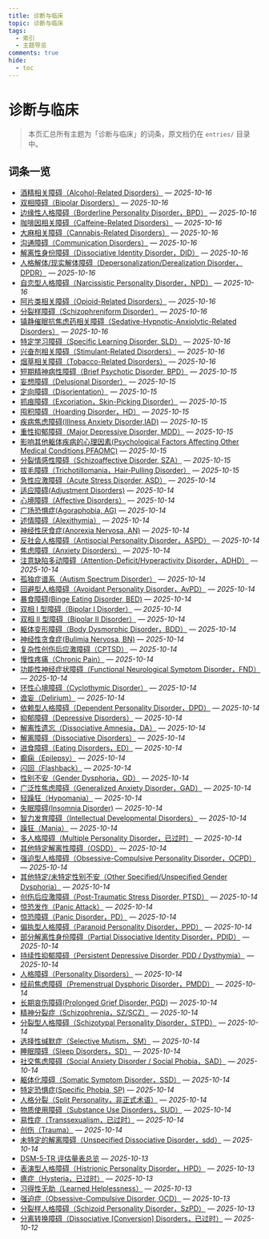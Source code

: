 ```yaml
---
title: 诊断与临床
topic: 诊断与临床
tags:
  - 索引
  - 主题导览
comments: true
hide:
  - toc
---
```


# 诊断与临床

> 本页汇总所有主题为「诊断与临床」的词条，原文档仍在 `entries/` 目录中。

## 词条一览

- [酒精相关障碍（Alcohol-Related Disorders）](Alcohol-Related-Disorders.md) — *2025-10-16*
- [双相障碍（Bipolar Disorders）](Bipolar-Disorders.md) — *2025-10-16*
- [边缘性人格障碍（Borderline Personality Disorder，BPD）](Borderline-Personality-Disorder-BPD.md) — *2025-10-16*
- [咖啡因相关障碍（Caffeine-Related Disorders）](Caffeine-Related-Disorders.md) — *2025-10-16*
- [大麻相关障碍（Cannabis-Related Disorders）](Cannabis-Related-Disorders.md) — *2025-10-16*
- [沟通障碍（Communication Disorders）](Communication-Disorders.md) — *2025-10-16*
- [解离性身份障碍（Dissociative Identity Disorder，DID）](DID.md) — *2025-10-16*
- [人格解体/现实解体障碍（Depersonalization/Derealization Disorder，DPDR）](Depersonalization-Derealization-Disorder-DPDR.md) — *2025-10-16*
- [自恋型人格障碍（Narcissistic Personality Disorder，NPD）](Narcissistic-Personality-Disorder-NPD.md) — *2025-10-16*
- [阿片类相关障碍（Opioid-Related Disorders）](Opioid-Related-Disorders.md) — *2025-10-16*
- [分裂样障碍（Schizophreniform Disorder）](Schizophreniform-Disorder.md) — *2025-10-16*
- [镇静催眠抗焦虑药相关障碍（Sedative-Hypnotic-Anxiolytic-Related Disorders）](Sedative-Hypnotic-Anxiolytic-Related-Disorders.md) — *2025-10-16*
- [特定学习障碍（Specific Learning Disorder, SLD）](Specific-Learning-Disorder.md) — *2025-10-16*
- [兴奋剂相关障碍（Stimulant-Related Disorders）](Stimulant-Related-Disorders.md) — *2025-10-16*
- [烟草相关障碍（Tobacco-Related Disorders）](Tobacco-Related-Disorders.md) — *2025-10-16*
- [短期精神病性障碍（Brief Psychotic Disorder, BPD）](Brief-Psychotic-Disorder.md) — *2025-10-15*
- [妄想障碍（Delusional Disorder）](Delusional-Disorder.md) — *2025-10-15*
- [定向障碍（Disorientation）](Disorientation.md) — *2025-10-15*
- [抓痕障碍（Excoriation，Skin-Picking Disorder）](Excoriation-Skin-Picking-Disorder.md) — *2025-10-15*
- [囤积障碍（Hoarding Disorder，HD）](Hoarding-Disorder.md) — *2025-10-15*
- [疾病焦虑障碍(Illness Anxiety Disorder,IAD)](Illness-Anxiety-Disorder.md) — *2025-10-15*
- [重性抑郁障碍（Major Depressive Disorder, MDD）](Major-Depressive-Disorder-MDD.md) — *2025-10-15*
- [影响其他躯体疾病的心理因素(Psychological Factors Affecting Other Medical Conditions,PFAOMC)](Psychological-Factors-Affecting-Other-Medical-Conditions.md) — *2025-10-15*
- [分裂情感性障碍（Schizoaffective Disorder, SZA）](Schizoaffective-Disorder.md) — *2025-10-15*
- [拔毛障碍（Trichotillomania，Hair-Pulling Disorder）](Trichotillomania-Hair-Pulling-Disorder.md) — *2025-10-15*
- [急性应激障碍（Acute Stress Disorder, ASD）](Acute-Stress-Disorder-ASD.md) — *2025-10-14*
- [适应障碍(Adjustment Disorders)](Adjustment-Disorders.md) — *2025-10-14*
- [心境障碍（Affective Disorders）](Affective-Disorders.md) — *2025-10-14*
- [广场恐惧症(Agoraphobia, AG)](Agoraphobia.md) — *2025-10-14*
- [述情障碍（Alexithymia）](Alexithymia.md) — *2025-10-14*
- [神经性厌食症(Anorexia Nervosa, AN)](Anorexia-Nervosa.md) — *2025-10-14*
- [反社会人格障碍（Antisocial Personality Disorder，ASPD）](Antisocial-Personality-Disorder-ASPD.md) — *2025-10-14*
- [焦虑障碍（Anxiety Disorders）](Anxiety-Disorders.md) — *2025-10-14*
- [注意缺陷多动障碍（Attention-Deficit/Hyperactivity Disorder，ADHD）](Attention-Deficit-Hyperactivity-Disorder-ADHD.md) — *2025-10-14*
- [孤独症谱系（Autism Spectrum Disorder）](Autism-Spectrum-Disorder.md) — *2025-10-14*
- [回避型人格障碍（Avoidant Personality Disorder，AvPD）](Avoidant-Personality-Disorder-AvPD.md) — *2025-10-14*
- [暴食障碍(Binge Eating Disorder, BED)](Binge-Eating-Disorder.md) — *2025-10-14*
- [双相 I 型障碍（Bipolar I Disorder）](Bipolar-I-Disorder.md) — *2025-10-14*
- [双相 II 型障碍（Bipolar II Disorder）](Bipolar-II-Disorder.md) — *2025-10-14*
- [躯体变形障碍（Body Dysmorphic Disorder，BDD）](Body-Dysmorphic-Disorder.md) — *2025-10-14*
- [神经性贪食症(Bulimia Nervosa, BN)](Bulimia-Nervosa.md) — *2025-10-14*
- [复杂性创伤后应激障碍（CPTSD）](CPTSD.md) — *2025-10-14*
- [慢性疼痛（Chronic Pain）](Chronic-Pain.md) — *2025-10-14*
- [功能性神经症状障碍（Functional Neurological Symptom Disorder，FND）](Conversion-Disorder-FND.md) — *2025-10-14*
- [环性心境障碍（Cyclothymic Disorder）](Cyclothymic-Disorder.md) — *2025-10-14*
- [谵妄（Delirium）](Delirium.md) — *2025-10-14*
- [依赖型人格障碍（Dependent Personality Disorder，DPD）](Dependent-Personality-Disorder-DPD.md) — *2025-10-14*
- [抑郁障碍（Depressive Disorders）](Depressive-Disorders.md) — *2025-10-14*
- [解离性遗忘（Dissociative Amnesia，DA）](Dissociative-Amnesia-DA.md) — *2025-10-14*
- [解离障碍（Dissociative Disorders）](Dissociative-Disorders.md) — *2025-10-14*
- [进食障碍（Eating Disorders，ED）](Eating-Disorders-ED.md) — *2025-10-14*
- [癫痫（Epilepsy）](Epilepsy.md) — *2025-10-14*
- [闪回（Flashback）](Flashback.md) — *2025-10-14*
- [性别不安（Gender Dysphoria，GD）](Gender-Dysphoria-GD.md) — *2025-10-14*
- [广泛性焦虑障碍（Generalized Anxiety Disorder，GAD）](Generalized-Anxiety-Disorder-GAD.md) — *2025-10-14*
- [轻躁狂（Hypomania）](Hypomania.md) — *2025-10-14*
- [失眠障碍(Insomnia Disorder)](Insomnia-Disorder.md) — *2025-10-14*
- [智力发育障碍（Intellectual Developmental Disorders）](Intellectual-Developmental-Disorders.md) — *2025-10-14*
- [躁狂（Mania）](Mania.md) — *2025-10-14*
- [多人格障碍（Multiple Personality Disorder，已过时）](Multiple-Personality-Disorder-Obsolete.md) — *2025-10-14*
- [其他特定解离性障碍（OSDD）](OSDD.md) — *2025-10-14*
- [强迫型人格障碍（Obsessive-Compulsive Personality Disorder，OCPD）](Obsessive-Compulsive-Personality-Disorder-OCPD.md) — *2025-10-14*
- [其他特定/未特定性别不安（Other Specified/Unspecified Gender Dysphoria）](Other-Specified-Unspecified-Gender-Dysphoria.md) — *2025-10-14*
- [创伤后应激障碍（Post-Traumatic Stress Disorder, PTSD）](PTSD.md) — *2025-10-14*
- [惊恐发作（Panic Attack）](Panic-Attack.md) — *2025-10-14*
- [惊恐障碍（Panic Disorder，PD）](Panic-Disorder.md) — *2025-10-14*
- [偏执型人格障碍（Paranoid Personality Disorder，PPD）](Paranoid-Personality-Disorder-PPD.md) — *2025-10-14*
- [部分解离性身份障碍（Partial Dissociative Identity Disorder，PDID）](Partial-Dissociative-Identity-Disorder-PDID.md) — *2025-10-14*
- [持续性抑郁障碍（Persistent Depressive Disorder, PDD / Dysthymia）](Persistent-Depressive-Disorder-PDD.md) — *2025-10-14*
- [人格障碍（Personality Disorders）](Personality-Disorders.md) — *2025-10-14*
- [经前焦虑障碍（Premenstrual Dysphoric Disorder，PMDD）](Premenstrual-Dysphoric-Disorder.md) — *2025-10-14*
- [长期哀伤障碍(Prolonged Grief Disorder, PGD)](Prolonged-Grief-Disorder.md) — *2025-10-14*
- [精神分裂症（Schizophrenia，SZ/SCZ）](Schizophrenia-SZ.md) — *2025-10-14*
- [分裂型人格障碍（Schizotypal Personality Disorder，STPD）](Schizotypal-Personality-Disorder-STPD.md) — *2025-10-14*
- [选择性缄默症（Selective Mutism，SM）](Selective-Mutism.md) — *2025-10-14*
- [睡眠障碍（Sleep Disorders，SD）](Sleep-Disorders-SD.md) — *2025-10-14*
- [社交焦虑障碍（Social Anxiety Disorder / Social Phobia，SAD）](Social-Anxiety-Disorder.md) — *2025-10-14*
- [躯体化障碍（Somatic Symptom Disorder，SSD）](Somatic-Symptom-Disorder-SSD.md) — *2025-10-14*
- [特定恐惧症(Specific Phobia, SP)](Specific-Phobia.md) — *2025-10-14*
- [人格分裂（Split Personality，非正式术语）](Split-Personality.md) — *2025-10-14*
- [物质使用障碍（Substance Use Disorders，SUD）](Substance-Use-Disorders-SUD.md) — *2025-10-14*
- [易性症（Transsexualism，已过时）](Transsexualism-Obsolete.md) — *2025-10-14*
- [创伤（Trauma）](Trauma.md) — *2025-10-14*
- [未特定的解离障碍（Unspecified Dissociative Disorder，sdd）](Unspecified-Dissociative-Disorder-SDD.md) — *2025-10-14*
- [DSM-5-TR 评估量表总览](DSM-5TR-Scales.md) — *2025-10-13*
- [表演型人格障碍（Histrionic Personality Disorder，HPD）](Histrionic-Personality-Disorder-HPD.md) — *2025-10-13*
- [癔症（Hysteria，已过时）](Hysteria.md) — *2025-10-13*
- [习得性无助（Learned Helplessness）](Learned-Helplessness.md) — *2025-10-13*
- [强迫症（Obsessive-Compulsive Disorder, OCD）](OCD.md) — *2025-10-13*
- [分裂样人格障碍（Schizoid Personality Disorder，SzPD）](Schizoid-Personality-Disorder-SzPD.md) — *2025-10-13*
- [分离转换障碍（Dissociative [Conversion] Disorders，已过时）](Dissociative-Conversion-Disorder-Obsolete.md) — *2025-10-12*
